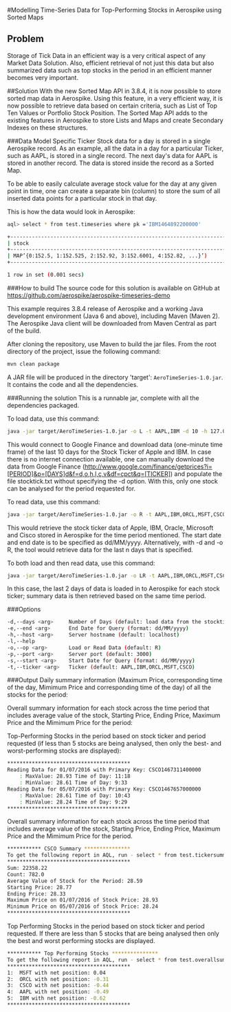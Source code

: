 #Modelling Time-Series Data for Top-Performing Stocks in Aerospike using Sorted Maps

## Problem
Storage of Tick Data in an efficient way is a very critical aspect of any Market Data Solution. Also, efficient retrieval of not just this data but also summarized data such as top stocks in the period in an efficient manner becomes very important. 

##Solution
With the new Sorted Map API in 3.8.4, it is now possible to store sorted map data in Aerospike. Using this feature, in a very efficient way, it is now possible to retrieve data based on certain criteria, such as List of Top Ten Values or Portfolio Stock Position. The Sorted Map API adds to the existing features in Aerospike to store Lists and Maps and create Secondary Indexes on these structures.

###Data Model
Specific Ticker Stock data for a day is stored in a single Aerospike record. As an example, all the data in a day for a particular Ticker, such as AAPL, is stored in a single record. The next day's data for AAPL is stored in another record. The data is stored inside the record as a Sorted Map.

To be able to easily calculate average stock value for the day at any given point in time, one can create a separate bin (column) to store the sum of all inserted data points for a particular stock in that day. 

This is how the data would look in Aerospike:

```bash
aql> select * from test.timeseries where pk ='IBM1464892200000'

+----------------------------------------------------------------------------------+
| stock                                                                | sum       |                                                                                                                                                                                                         
+----------------------------------------------------------------------------------+
| MAP’{0:152.5, 1:152.525, 2:152.92, 3:152.6001, 4:152.82, ...}’)      | 59565.357 |
+----------------------------------------------------------------------------------+

1 row in set (0.001 secs)
```

###How to build
The source code for this solution is available on GitHub at https://github.com/aerospike/aerospike-timeseries-demo 

This example requires 3.8.4 release of Aerospike and a working Java development environment (Java 6 and above), including Maven (Maven 2). The Aerospike Java client will be downloaded from Maven Central as part of the build.

After cloning the repository, use Maven to build the jar files. From the root directory of the project, issue the following command:
```bash
mvn clean package
```
A JAR file will be produced in the directory 'target': `AeroTimeSeries-1.0.jar`. It contains the code and all the dependencies.

###Running the solution
This is a runnable jar, complete with all the dependencies packaged.

To load data, use this command:
```bash
java -jar target/AeroTimeSeries-1.0.jar -o L -t AAPL,IBM -d 10 -h 127.0.0.1
```
This would connect to Google Finance and download data (one-minute time frame) of the last 10 days for the Stock Ticker of Apple and IBM. In case there is no internet connection available, one can manually download the data from Google Finance (http://www.google.com/finance/getprices?i=[PERIOD]&p=[DAYS]d&f=d,o,h,l,c,v&df=cpct&q=[TICKER]) and populate the file stocktick.txt without specifying the -d option. With this, only one stock can be analysed for the period requested for.

To read data, use this command:
```bash
java -jar target/AeroTimeSeries-1.0.jar -o R -t AAPL,IBM,ORCL,MSFT,CSCO -h 127.0.0.1 -s 01/07/2016 -e 05/07/2016
```
This would retrieve the stock ticker data of Apple, IBM, Oracle, Microsoft and Cisco stored in Aerospike for the time period mentioned. The start date and end date is to be specified as dd/MM/yyyy. Alternatively, with -d and -o R, the tool would retrieve data for the last n days that is specified. 

To both load and then read data, use this command:
```bash
java -jar target/AeroTimeSeries-1.0.jar -o LR -t AAPL,IBM,ORCL,MSFT,CSCO -h 127.0.0.1 -d 2
```
In this case, the last 2 days of data is loaded in to Aerospike for each stock ticker; summary data is then retrieved based on the same time period.

###Options
```bash
-d,--days <arg>     Number of Days (default: load data from the stocktick.txt file)
-e,--end <arg>      End Date for Query (format: dd/MM/yyyy)
-h,--host <arg>     Server hostname (default: localhost)
-l,--help             
-o,--op <arg>       Load or Read Data (default: R)
-p,--port <arg>     Server port (default: 3000)
-s,--start <arg>    Start Date for Query (format: dd/MM/yyyy)
-t,--ticker <arg>   Ticker (default: AAPL,IBM,ORCL,MSFT,CSCO)
```
###Output
Daily summary information (Maximum Price, corresponding time of the day, Mimimum Price and corresponding time of the day) of all the stocks for the period:

Overall summary information for each stock across the time period that includes average value of the stock, Starting Price, Ending Price, Maximum Price and the Mimimum Price for the period:

Top-Performing Stocks in the period based on stock ticker and period requested (if less than 5 stocks are being analysed, then only the best- and worst-performing stocks are displayed):

```bash
****************************************
Reading Data for 01/07/2016 with Primary Key: CSCO1467311400000
	: MaxValue: 28.93 Time of Day: 11:18
	: MinValue: 28.61 Time of Day: 9:33
Reading Data for 05/07/2016 with Primary Key: CSCO1467657000000
	: MaxValue: 28.61 Time of Day: 10:43
	: MinValue: 28.24 Time of Day: 9:29
****************************************
```
Overall summary information for each stock across the time period that includes average value of the stock, Starting Price, Ending Price, Maximum Price and the Mimimum Price for the period.
```bash
*********** CSCO Summary ***************
To get the following report in AQL, run - select * from test.tickersummary where pk= CSCOSummary1467781064761
****************************************
Sum: 22358.22
Count: 782.0
Average Value of Stock for the Period: 28.59
Starting Price: 28.77
Ending Price: 28.33
Maximum Price on 01/07/2016 of Stock Price: 28.93
Minimum Price on 05/07/2016 of Stock Price: 28.24
****************************************
```

Top Performing Stocks in the period based on stock ticker and period requested. If there are less than 5 stocks that are being analysed then only the best and worst performing stocks are displayed.
```bash
*********** Top Performing Stocks ***************
To get the following report in AQL, run - select * from test.overallsummary where pk= 1467781064761
****************************************
1:  MSFT with net position: 0.04
2:  ORCL with net position: -0.31
3:  CSCO with net position: -0.44
4:  AAPL with net position: -0.49
5:  IBM with net position: -0.62
****************************************
```
